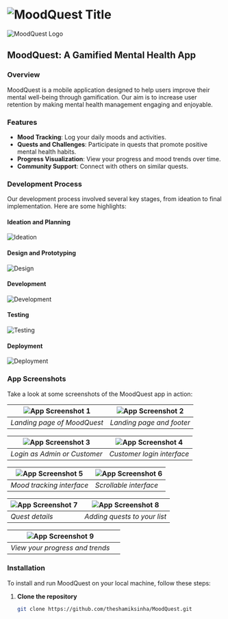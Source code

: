 # ![MoodQuest Title](./pics/title.jpeg)

![MoodQuest Logo](./pics/logo.jpeg)

## MoodQuest: A Gamified Mental Health App

### Overview
MoodQuest is a mobile application designed to help users improve their mental well-being through gamification. Our aim is to increase user retention by making mental health management engaging and enjoyable.

### Features
- **Mood Tracking**: Log your daily moods and activities.
- **Quests and Challenges**: Participate in quests that promote positive mental health habits.
- **Progress Visualization**: View your progress and mood trends over time.
- **Community Support**: Connect with others on similar quests.

### Development Process
Our development process involved several key stages, from ideation to final implementation. Here are some highlights:

#### Ideation and Planning
![Ideation](./pics/1.png)

#### Design and Prototyping
![Design](./pics/2.png)

#### Development
![Development](./pics/3.png)

#### Testing
![Testing](./pics/4.png)

#### Deployment
![Deployment](./pics/5.png)


### App Screenshots
Take a look at some screenshots of the MoodQuest app in action:

| ![App Screenshot 1](./pics/pic6.jpeg) | ![App Screenshot 2](./pics/pic7.jpeg) |
|---------------------------------------|---------------------------------------|
| *Landing page of MoodQuest*           | *Landing page and footer*             |

| ![App Screenshot 3](./pics/pic8.jpeg) | ![App Screenshot 4](./pics/pic9.jpeg) |
|---------------------------------------|---------------------------------------|
| *Login as Admin or Customer*          | *Customer login interface*            |

| ![App Screenshot 5](./pics/pic10.jpeg) | ![App Screenshot 6](./pics/pic11.jpeg) |
|----------------------------------------|----------------------------------------|
| *Mood tracking interface*              | *Scrollable interface*                 |

| ![App Screenshot 7](./pics/pic12.jpeg) | ![App Screenshot 8](./pics/pic13.jpeg) |
|----------------------------------------|----------------------------------------|
| *Quest details*                        | *Adding quests to your list*           |

| ![App Screenshot 9](./pics/pic14.jpeg) |                                      |
|----------------------------------------|----------------------------------------|
| *View your progress and trends*        |                                       |

### Installation
To install and run MoodQuest on your local machine, follow these steps:

1. **Clone the repository**
   ```bash
   git clone https://github.com/theshamiksinha/MoodQuest.git
